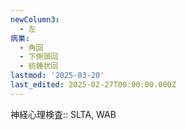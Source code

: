 ```yaml
---
newColumn3:
  - 左
病巣:
  - 角回
  - 下側頭回
  - 紡錘状回
lastmod: '2025-03-20'
last_edited: 2025-02-27T00:00:00.000Z
---
```


神経心理検査:: SLTA, WAB
